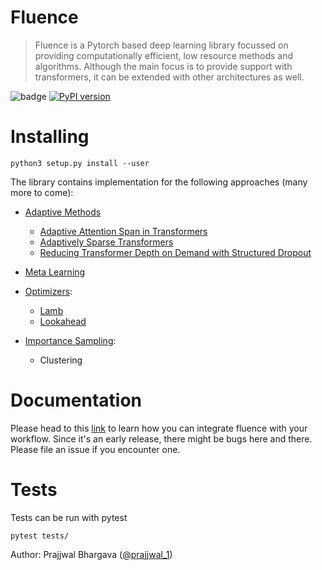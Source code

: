 # Fluence
> Fluence is a Pytorch based deep learning library focussed on providing computationally efficient, low resource methods and algorithms. Although the main focus is to provide support with transformers, it can be extended with other architectures as well.


![badge](https://github.com/prajjwal1/fluence/workflows/build/badge.svg)
[![PyPI version](https://badge.fury.io/py/fluence.svg)](https://badge.fury.io/py/fluence)

# Installing

`python3 setup.py install --user`

The library contains implementation for the following approaches (many more to come):
- [Adaptive Methods](https://github.com/prajjwal1/fluence/wiki/Importance-sampling)
    - [Adaptive Attention Span in Transformers](https://arxiv.org/abs/1905.07799)
    - [Adaptively Sparse Transformers](https://arxiv.org/abs/1909.00015)
    - [Reducing Transformer Depth on Demand with Structured Dropout](https://arxiv.org/abs/1909.11556)

- [Meta Learning](https://github.com/prajjwal1/fluence/wiki/Meta-Learning)

- [Optimizers](https://github.com/prajjwal1/fluence/wiki/Optimizers): 
    - [Lamb](https://arxiv.org/abs/1904.00962)
    - [Lookahead](https://arxiv.org/abs/1907.08610)
    
- [Importance Sampling](https://github.com/prajjwal1/fluence/wiki/Importance-sampling):
    - Clustering


# Documentation 
Please head to this [link](https://github.com/prajjwal1/fluence/wiki) to learn how you can integrate fluence with your workflow. Since it's an early release, there might be bugs here and there. Please file an issue if you encounter one.

# Tests
Tests can be run with pytest
```
pytest tests/
```

Author: Prajjwal Bhargava ([@prajjwal_1](https://twitter.com/prajjwal_1))
